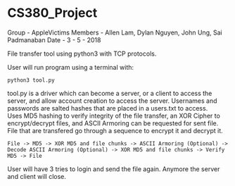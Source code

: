 # CS380_Project

Group - AppleVictims
Members - Allen Lam, Dylan Nguyen, John Ung, Sai Padmanaban
Date - 3 - 5 - 2018

File transfer tool using python3 with TCP protocols. 

User will run program using a terminal with: 

	python3 tool.py

tool.py is a driver which can become a server, or a client to access the server, and allow account creation to access the server.
Usernames and passwords are salted hashes that are placed in a users.txt to access.  
Uses MD5 hashing to verify integrity of the file transfer, an XOR Cipher to encrypt/decrypt files, and ASCII Armoring can be requested for sent file.
File that are transfered go through a sequence to encrypt it and decrypt it.
	
	File -> MD5 -> XOR MD5 and file chunks -> ASCII Armoring (Optional) -> Decode ASCII Armoring (Optional) -> XOR MD5 and file chunks -> Verify MD5 -> File

User will have 3 tries to login and send the file again. Anymore the server and client will close. 



